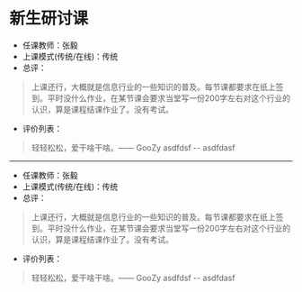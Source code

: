 # 新生研讨课

- 任课教师：张毅
- 上课模式(传统/在线)：传统
- 总评：

> 上课还行，大概就是信息行业的一些知识的普及。每节课都要求在纸上签到。平时没什么作业，在某节课会要求当堂写一份200字左右对这个行业的认识，算是课程结课作业了。没有考试。

- 评价列表：

> 轻轻松松，爱干啥干啥。—— GooZy
asdfdsf -- asdfdasf

---

- 任课教师：张毅
- 上课模式(传统/在线)：传统
- 总评：

> 上课还行，大概就是信息行业的一些知识的普及。每节课都要求在纸上签到。平时没什么作业，在某节课会要求当堂写一份200字左右对这个行业的认识，算是课程结课作业了。没有考试。

- 评价列表：

> 轻轻松松，爱干啥干啥。—— GooZy
asdfdsf -- asdfdasf